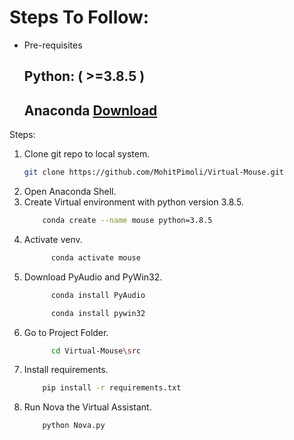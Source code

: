 # Steps To Follow:

* Pre-requisites
  ## Python: ( >=3.8.5 )
  ## Anaconda [Download](https://www.anaconda.com/download)

Steps:

1. Clone git repo to local system.
    ```bash
    git clone https://github.com/MohitPimoli/Virtual-Mouse.git
    ```
2. Open Anaconda Shell.
3. Create Virtual environment with python version 3.8.5.
    ```bash
        conda create --name mouse python=3.8.5
     ```
4. Activate venv.
    ```bash
          conda activate mouse
     ```
5. Download PyAudio and PyWin32.
    ```bash
          conda install PyAudio
    ```
    ```bash
          conda install pywin32
    ```
6. Go to Project Folder.
    ```bash
          cd Virtual-Mouse\src
     ```
7. Install requirements.
      ```bash
          pip install -r requirements.txt
     ```
8. Run Nova the Virtual Assistant.
      ```bash
          python Nova.py
      ```
   
   
   
   

